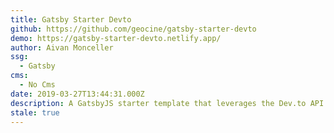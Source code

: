 ```yaml
---
title: Gatsby Starter Devto
github: https://github.com/geocine/gatsby-starter-devto
demo: https://gatsby-starter-devto.netlify.app/
author: Aivan Monceller
ssg:
  - Gatsby
cms:
  - No Cms
date: 2019-03-27T13:44:31.000Z
description: A GatsbyJS starter template that leverages the Dev.to API
stale: true
---
```

